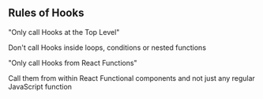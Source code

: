 ## Rules of Hooks

"Only call Hooks at the Top Level"

Don't call Hooks inside loops, conditions or nested functions

"Only call Hooks from React Functions"

Call them from within React Functional components and not just any regular JavaScript function
